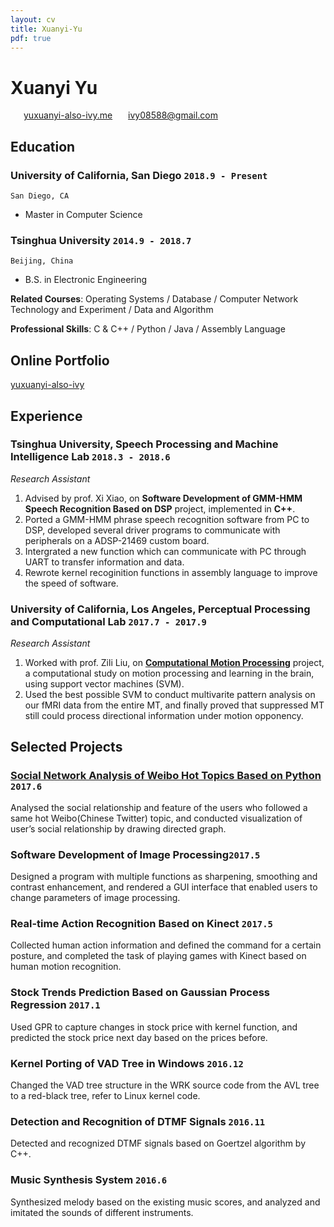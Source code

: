 ```yaml
---
layout: cv
title: Xuanyi-Yu
pdf: true
---
```

# Xuanyi __Yu__

<div id="webaddress">
<i class="fi-home" style="margin-left:1em"></i>
<a href="http://www.yuxuanyi-also-ivy.me" style="margin-left:0.5em">yuxuanyi-also-ivy.me</a>
<i class="fi-mail" style="margin-left:1em"></i>
<a href="ivy08588@gmail.com" style="margin-left:0.5em">ivy08588@gmail.com</a>
</div>


## Education

### __University of California, San Diego__ `2018.9 - Present`
```
San Diego, CA
```
- Master in Computer Science

### __Tsinghua University__ `2014.9 - 2018.7`
```
Beijing, China
```
- B.S. in Electronic Engineering

__Related Courses__: Operating Systems / Database / Computer Network Technology and Experiment / Data and Algorithm

__Professional Skills__: C & C++ / Python / Java / Assembly Language

## Online Portfolio
[yuxuanyi-also-ivy](http://yuxuanyi-also-ivy.me)

## Experience

### __Tsinghua University, Speech Processing and Machine Intelligence Lab__  `2018.3 - 2018.6`
_Research Assistant_<br>
1)  Advised by prof. Xi Xiao, on __Software Development of GMM-HMM Speech Recognition Based on DSP__ project, implemented in __C++__.<br>
2)  Ported a GMM-HMM phrase speech recognition software from PC to DSP, developed several driver programs to communicate with peripherals    on a ADSP-21469 custom board.<br>
3)  Intergrated a new function which can communicate with PC through UART to transfer information and data.<br>
4)  Rewrote kernel recoginition functions in assembly language to improve the speed of software.

### __University of California, Los Angeles, Perceptual Processing and Computational Lab__ `2017.7 - 2017.9`
_Research Assistant_<br>
1) Worked with prof. Zili Liu, on __[Computational Motion Processing](https://zililab.psych.ucla.edu/research/computational-motion-processing/)__ project, a computational study on motion processing and learning in the brain, using support vector machines (SVM). <br>
2) Used the best possible SVM to conduct multivarite pattern analysis on our fMRI data from the entire MT, and finally proved that suppressed MT still could process directional information under motion opponency.

## Selected Projects

### __[Social Network Analysis of Weibo Hot Topics Based on Python](http://yuxuanyi-also-ivy.me/2018/10/08/Social-network-analysis/)__ `2017.6`
Analysed the social relationship and feature of the users who followed a same hot Weibo(Chinese Twitter) topic, and conducted visualization of user’s social relationship by drawing directed graph.

### __Software Development of Image Processing__`2017.5`
Designed a program with multiple functions as sharpening, smoothing and contrast enhancement, and rendered a GUI interface that enabled users to change parameters of image processing.

### __Real-time Action Recognition Based on Kinect__ `2017.5`
Collected human action information and defined the command for a certain posture, and completed the task of playing games with Kinect based on human motion recognition.

### __Stock Trends Prediction Based on Gaussian Process Regression__ `2017.1`
Used GPR to capture changes in stock price with kernel function, and predicted the stock price next day based on the prices before.

### __Kernel Porting of VAD Tree in Windows__ `2016.12`
Changed the VAD tree structure in the WRK source code from the AVL tree to a red-black tree, refer to Linux kernel code.

### __Detection and Recognition of DTMF Signals__ `2016.11`
Detected and recognized DTMF signals based on Goertzel algorithm by C++.

### __Music Synthesis System__ `2016.6`
Synthesized melody based on the existing music scores, and analyzed and imitated the sounds of different instruments.



<!-- ### Footer

Last updated: May 2013 -->
